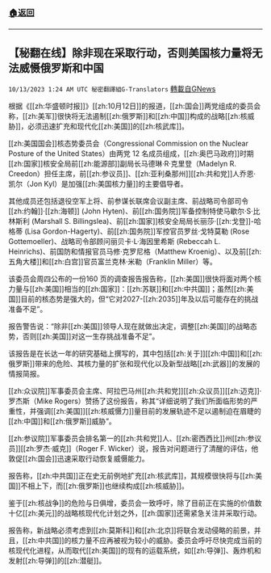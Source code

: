 ###  [:house:返回](README.md)
---


## 【秘翻在线】除非现在采取行动，否则美国核力量将无法威慑俄罗斯和中国
`10/13/2023 1:24 AM UTC 秘密翻譯組G-Translators` [轉載自GNews](https://gnews.org/articles/1826525)

根据《[[zh:华盛顿时报]]》[[zh:10月12日]]的报道，[[zh:国会]]两党组成的委员会称，[[zh:美军]]很快将无法遏制[[zh:俄罗斯]]和[[zh:中国]]构成的战略[[zh:核威胁]]，必须迅速扩充和现代化[[zh:美国]]的[[zh:核武库]]。

[[zh:美国国会]]核态势委员会（Congressional Commission on the Nuclear Posture of the United States）由两党 12 名成员组成，[[zh:奥巴马政府]]时期[[zh:国家]]核安全局前[[zh:能源部]]副局长马德琳·R·克里登（Madelyn R. Creedon）担任主席，前[[zh:参议员]]、[[zh:亚利桑那州]][[zh:共和党]]人乔恩·凯尔（Jon Kyl）是加强[[zh:美国核力量]]的主要倡导者。

其他成员还包括退役空军上将、前参谋长联席会议副主席、前战略司令部司令[[zh:约翰]]·[[zh:海顿]] (John Hyten)、前[[zh:国务院]]军备控制特使马歇尔·S·比林斯利 (Marshall S. Billingslea)、前[[zh:国家]]核安全局局长丽莎·[[zh:戈登]]\-哈格蒂 (Lisa Gordon-Hagerty)、前[[zh:国务院]]军控官员罗丝·戈特莫勒 (Rose Gottemoeller)、战略司令部顾问丽贝卡·L·海因里希斯 (Rebeccah L. Heinrichs)、前国防和情报官员马修·克罗尼格（Matthew Kroenig）、以及前[[zh:五角大楼]]和[[zh:白宫]]官员富兰克林·米勒（Franklin Miller）等。

该委员会周四公布的一份160 页的调查报告报告称，[[zh:美国]]很快将面对两个核力量与[[zh:美国]]相当的[[zh:国家]]：[[zh:苏联]]和[[zh:中共国]]；虽然[[zh:美国]]目前的核态势是强大的，但“它对2027-[[zh:2035]]年及以后可能存在的挑战准备不足”。

报告警告说：“除非[[zh:美国]]领导人现在就做出决定，调整[[zh:美国]]的战略态势，否则[[zh:美国]]对这一生存挑战准备不足”。

该报告是在长达一年的研究基础上撰写的，其中包括[[zh:关于]][[zh:中国]]和[[zh:俄罗斯]]带来的危险、其核力量的扩张和现代化以及新型战略[[zh:武器]]的发展的情报简报。

[[zh:众议院]]军事委员会主席、阿拉巴马州[[zh:共和党]][[zh:众议员]][[zh:迈克]]·罗杰斯（Mike Rogers）赞扬了这份报告，称其“详细说明了我们所面临形势的严重性，并强调[[zh:美国]][[zh:核威慑力]]量目前的发展轨迹不足以遏制迫在眉睫的[[zh:中国]]和[[zh:俄罗斯]]威胁”。

[[zh:参议院]]军事委员会排名第一的[[zh:共和党]]人、[[zh:密西西比]]州[[zh:参议员]][[zh:罗杰·威克]]（Roger F. Wicker）说，报告对问题进行了清醒的评估，他敦促[[zh:国会]]迅速采取行动恢复威慑能力。

报告称，[[zh:中共国]]正在史无前例地扩充[[zh:核武库]]，其规模很快将与[[zh:美国]]不相上下，而[[zh:俄罗斯]]也继续构成[[zh:核威胁]]。

鉴于[[zh:核战争]]的危险与日俱增，委员会一致呼吁，除了目前正在实施的价值数十亿[[zh:美元]]的战略核现代化计划之外，[[zh:国家]]还需紧急关注并采取行动。

报告称，新战略必须考虑到[[zh:莫斯科]]和[[zh:北京]]将联合发动侵略的前景，并且，[[zh:中共国]]的核力量不应再被视为较小的威胁。委员会呼吁尽快完成当前的核现代化进程，从而取代[[zh:美国]]的现有的运载系统，如[[zh:导弹]]、轰炸机和发射[[zh:导弹]]的[[zh:潜艇]]。
